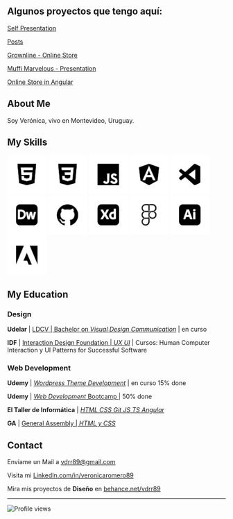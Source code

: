 ## Algunos proyectos que tengo aquí:  

[Self Presentation](https://github.com/vdrr89/me) 

[Posts](https://github.com/vdrr89/posts)  

[Grownline - Online Store](https://github.com/vdrr89/grownline)  

[Muffi Marvelous - Presentation](https://github.com/vdrr89/muffi)  

[Online Store in Angular](https://github.com/vdrr89/proyTallerI)  



## About Me


Soy Verónica, vivo en Montevideo, Uruguay.


## My Skills

<p style="align:left">
<!-- HTML --><img style="background-color:white; padding: 20px; width:50px" src="/img/html5.svg">
<!-- CSS --><img style="background-color:white; padding: 20px; width:50px" src="/img/css3.svg">
<!-- JS --><img style="background-color:white; padding: 20px; width:50px" src="/img/javascript.svg">
<!-- ANGULAR --><img style="background-color:white; padding: 20px; width:50px" src="/img/angular.svg">
<!-- VSC --><img style="background-color:white; padding: 20px; width:50px" src="/img/visualstudiocode.svg">
<!-- DW --><img style="background-color:white; padding: 20px; width:50px" src="/img/adobedreamweaver.svg">
<!-- GIT --><img style="background-color:white; padding: 20px; width:50px" src="/img/github.svg">
<!-- XD --><img style="background-color:white; padding: 20px; width:50px" src="/img/adobexd.svg">
<!-- FIGMA --><img style="background-color:white; padding: 20px; width:50px" src="/img/figma.svg">
<!-- ILLUSTRATOR --><img style="background-color:white; padding: 20px; width:50px" src="/img/adobeillustrator.svg">
<!-- PHOTOSHOP -->
<!-- ADOBE --><img style="background-color:white; padding: 20px; width:50px" src="/img/adobe.svg">
</p>

## My Education

### Design

**Udelar** | [LDCV | Bachelor on *Visual Design Communication*](http://www.fadu.edu.uy/ldcv/) | en curso

**IDF** | [Interaction Design Foundation | *UX UI*](https://www.interaction-design.org/courses?ad-set=ux-foundation&gclid=Cj0KCQjwuLShBhC_ARIsAFod4fL1UOLgXklWWIQkeKDqgktqJQDwA_qccHIoxk51K3pNcp0ySAhMZqAaAq9SEALw_wcB) | Cursos: Human Computer Interaction y UI Patterns for Successful Software 

### Web Development

**Udemy** | [*Wordpress Theme Development*](https://www.udemy.com/course/experto-de-photoshop-a-wordpress-creando-2-themes-plantillas/) | en curso 15% done

**Udemy** | [*Web Development* Bootcamp ](https://www.udemy.com/course/the-complete-web-development-bootcamp) | 50% done

**El Taller de Informática** | [*HTML CSS Git JS TS Angular*](https://www.tallerdeinformatica.edu.uy/CursosOnline)

**GA** | [General Assembly | *HTML y CSS* ](https://dash.generalassemb.ly/)


## Contact

Envíame un Mail a [vdrr89@gmail.com](mailto:vdrr89@gmail.com)

Visita mi [LinkedIn.com/in/veronicaromero89](linkedin.com/in/veronicaromero89)

Mira mis proyectos de **Diseño** en [behance.net/vdrr89](https://behance.net/vdrr89)

---

![Profile views](https://komarev.com/ghpvc/?username=vdrr89&color=grey&style=for-the-badge)
